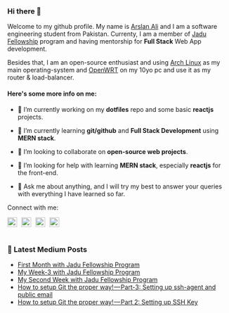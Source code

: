 ### Hi there 👋

Welcome to my github profile. My name is [Arslan Ali][github]
and I am a software engineering student from Pakistan. Currenty, I am a member of
[Jadu Fellowship][jadu] program and having mentorship for
**Full Stack** Web App development.

Besides that, I am an open-source enthusiast and using [Arch Linux][arch]
as my main operating-system and [OpenWRT][openwrt] on my 10yo pc
and use it as my router & load-balancer.

#### Here's some more info on me:

- 🔭 I’m currently working on my **dotfiles** repo and some basic **reactjs** projects.

- 🌱 I’m currently learning **git/github** and **Full Stack Development** using
  **MERN stack**.

- 👯 I’m looking to collaborate on **open-source web projects**.

- 🤔 I’m looking for help with learning **MERN stack**, especially **reactjs**
  for the front-end.

- 💬 Ask me about anything, and I will try my best to answer your queries with
  everything I have learned so far.

Connect with me:

[<img
    width="22"
    align="left"
    style="margin-right:10px"
    alt="Twitter-logo"
    src="https://upload.wikimedia.org/wikipedia/en/9/9f/Twitter_bird_logo_2012.svg"
/>][twitter]
[<img
    width="22"
    align="left"
    style="margin-right:10px"
    alt="Facebook-logo"
    src="https://upload.wikimedia.org/wikipedia/commons/5/51/Facebook_f_logo_%282019%29.svg"
/>][facebook]
[<img
    width="22"
    align="left"
    style="margin-right:10px"
    alt="LinkedIn-logo"
    src="https://content.linkedin.com/content/dam/me/business/en-us/amp/brand-site/v2/bg/LI-Bug.svg.original.svg"
/>][linkedin]

[<img
    width="22"
    align="left"
    style="margin-right:10px"
    alt="Medium-logo"
    src="https://unpkg.com/simple-icons@v4/icons/medium.svg"
/>][medium]

## <br />

### :pencil: Latest Medium Posts

<!-- BLOG-POST-LIST:START -->
- [First Month with Jadu Fellowship Program](https://medium.com/@techyarsal/first-month-with-jadu-fellowship-program-162e59032d88?source=rss-c4d6c427b2ef------2)
- [My Week-3 with Jadu Fellowship Program](https://medium.com/@techyarsal/my-week-3-with-jadu-fellowship-program-7a5356dfd1d5?source=rss-c4d6c427b2ef------2)
- [My Second Week with Jadu Fellowship Program](https://medium.com/@techyarsal/my-second-week-with-jadu-fellowship-program-da547dec84b7?source=rss-c4d6c427b2ef------2)
- [How to setup Git the proper way! — Part-3: Setting up ssh-agent and public email](https://medium.com/@techyarsal/how-to-setup-git-the-proper-way-part-3-setting-up-ssh-agent-and-public-email-b2b3c7a4e5ff?source=rss-c4d6c427b2ef------2)
- [How to setup Git the proper way! — Part 2: Setting up SSH Key](https://medium.com/@techyarsal/how-to-setup-git-the-proper-way-part-2-setting-up-ssh-key-ef745e5e8bfb?source=rss-c4d6c427b2ef------2)
<!-- BLOG-POST-LIST:END -->

[github]: https://github.com/techyArsal/
[facebook]: https://facebook.com/techyArsal/
[twitter]: https://twitter.com/techyArsal/
[linkedin]: https://www.linkedin.com/in/techyArsal/
[medium]: https://techyArsal.medium.com/
[jadu]: https://jadujobs.com/
[arch]: https://archlinux.org/
[openwrt]: https://openwrt.org/
